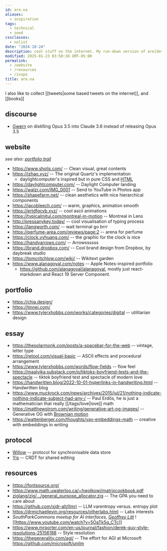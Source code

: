 ```yaml
---
id: are.na
aliases:
  - inspiration
tags:
  - technical
  - seed
cssclasses:
  - nolist
date: "2024-10-24"
description: cool stuff on the internet. My run-down version of are[dot]na
modified: 2025-01-23 03:50:38 GMT-05:00
permalink:
  - /website
  - /resources
  - /inspo
title: are.na
---
```


I also like to collect [[tweets|some based tweets on the internet]], and [[books]]

## discourse

- [Gwern](https://www.lesswrong.com/posts/HiTjDZyWdLEGCDzqu/?commentId=MPNF8uSsi9mvZLxqz) on distilling Opus 3.5 into Claude 3.6 instead of releasing Opus 3.5

## website

_see also: [portfolio trail](https://curius.app/aaron-pham/portfolio)_

- https://www.sholis.com/ -- Clean visual, great contents
- https://jzhao.xyz/ -- The original Quartz's implementation
  - daylightcomputer's inspired but in pure CSS and [HTML](https://github.com/jackyzha0/sunlit)
- https://daylightcomputer.com/ -- Daylight Computer landing
- https://walzr.com/IMG_0001 -- Send to YouTube in Photos app
- https://shapefarm.net/ -- clean aesthetics with nice hierarchical components
- https://jacobleech.com/ -- warm, graphics, animation smooth
- https://ertdfgcvb.xyz/ -- cool ascii animations
- https://typicalmitul.com/montreal-in-motion -- Montreal in Lens
- http://pressanykey.today/ -- cool visualisation of typing process
- https://langworth.com/ -- wait terminal go brrr
- https://perfume-area.com/reviews/page:2 -- arena for perfume
- https://clock.vvhuang.com/ -- the graphic for the clock is nice
- https://handyarrows.com/ -- Arrowssssss
- https://brand.dropbox.com/ -- Cool brand design from Dropbox, by daybreak studio
- https://tomcritchlow.com/wiki/ -- Wikitext garden
- https://www.alanagoyal.com/notes -- Apple Notes-inspired portfolio
  - https://github.com/alanagoyal/alanagoyal, mostly just react-markdown and React 19 Server Component.

## portfolio

- https://chia.design/
- https://tinnei.com/
- https://www.tylerxhobbs.com/works/categories/digital -- utilitarian design

## essay

- https://thesolarmonk.com/posts/a-spacebar-for-the-web -- vintage, letter type
- https://retool.com/visual-basic -- ASCII effects and procedural arrangement
- https://www.tylerxhobbs.com/words/flow-fields -- flow feel
- https://maalvika.substack.com/p/tiktoks-boyfriend-tests-and-the-spectacle -- tiktok boyfriend test and spectacle of modern love
- https://handwritten.blog/2022-10-01-hyperlinks-in-handwriting.html -- Handwritten blog
- https://www.muckrock.com/news/archives/2015/jul/21/nothing-indicate-nothing-indicate-subject-had-any-/ -- Paul Erdős, he is just a mathematician that really [[/tags/love|love]] math
- https://matthewstrom.com/writing/generative-art-og-images/ -- Generative OG with [Brownian motion](https://en.wikipedia.org/wiki/Brownian_motion)
- https://wattenberger.com/thoughts/yay-embeddings-math -- creative with embeddings in writing

## protocol

- [Willow](https://willowprotocol.org/specs/index.html#specifications) -- protocol for synchronisable data store
- [Yjs](https://yjs.dev/) -- CRDT for shared editing

## resources

- https://fontsource.org/
- https://www.math.uwaterloo.ca/~hwolkowi/matrixcookbook.pdf
- [ziglang/zig/.../general_purpose_allocator.zig](https://github.com/ziglang/zig/blob/master/lib/std/heap/general_purpose_allocator.zig) -- The GPA you need to care about
- https://github.com/xjdr-alt/llmri -- LLM varentropy versus. entropy plot
- https://drmichaellevin.org/resources/otherlabs.html -- Labs interests
- _SouthParkCommons meetup for AI interfaces, [Geoffrey Litt](https://www.geoffreylitt.com/)_
  ![[https://www.youtube.com/watch?v=5OaTk5q_CTc]]
- https://www.mrporter.com/en-us/journal/fashion/derek-guy-style-resolutions-25156188 -- Style resolution
- https://thegenerality.com/agi/ -- The effort for AGI at Microsoft https://github.com/microsoft/unilm
